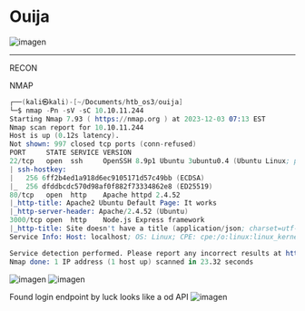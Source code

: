 # Ouija
![imagen](https://github.com/PolGs/HTB-Open-Beta-Season-III/assets/19478700/c61df0d2-899d-4906-860d-8b2bd12e8e57)


------------------------------
RECON

NMAP
```s
┌──(kali㉿kali)-[~/Documents/htb_os3/ouija]
└─$ nmap -Pn -sV -sC 10.10.11.244                
Starting Nmap 7.93 ( https://nmap.org ) at 2023-12-03 07:13 EST
Nmap scan report for 10.10.11.244
Host is up (0.12s latency).
Not shown: 997 closed tcp ports (conn-refused)
PORT     STATE SERVICE VERSION
22/tcp   open  ssh     OpenSSH 8.9p1 Ubuntu 3ubuntu0.4 (Ubuntu Linux; protocol 2.0)
| ssh-hostkey: 
|   256 6ff2b4ed1a918d6ec9105171d57c49bb (ECDSA)
|_  256 dfddbcdc570d98af0f882f73334862e8 (ED25519)
80/tcp   open  http    Apache httpd 2.4.52
|_http-title: Apache2 Ubuntu Default Page: It works
|_http-server-header: Apache/2.4.52 (Ubuntu)
3000/tcp open  http    Node.js Express framework
|_http-title: Site doesn't have a title (application/json; charset=utf-8).
Service Info: Host: localhost; OS: Linux; CPE: cpe:/o:linux:linux_kernel

Service detection performed. Please report any incorrect results at https://nmap.org/submit/ .
Nmap done: 1 IP address (1 host up) scanned in 23.32 seconds
```
![imagen](https://github.com/PolGs/HTB-Open-Beta-Season-III/assets/19478700/1bdfe553-eae1-42d2-b8c0-52e9f6c7415a)
![imagen](https://github.com/PolGs/HTB-Open-Beta-Season-III/assets/19478700/2ec1d05a-b314-4904-808f-e18dc1ab7fc4)

Found login endpoint by luck looks like a od API
![imagen](https://github.com/PolGs/HTB-Open-Beta-Season-III/assets/19478700/222c3d86-72fc-4902-baac-9eea6bd33a3c)


